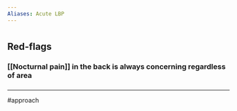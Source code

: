 ```yaml
---
Aliases: Acute LBP
---
```

# 
## Red-flags
### [[Nocturnal pain]] in the back is always concerning regardless of area
### 


---
#approach 
